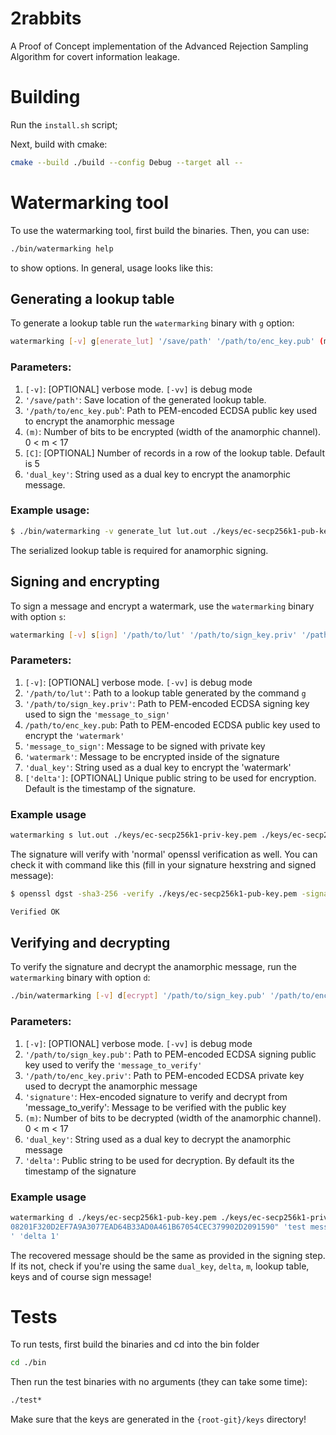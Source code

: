 # 2rabbits
A Proof of Concept implementation of the Advanced Rejection Sampling Algorithm for covert information leakage.

# Building

Run the `install.sh` script;

Next, build with cmake:
```bash
cmake --build ./build --config Debug --target all --
```

# Watermarking tool

To use the watermarking tool, first build the binaries. Then, you can use:

```bash
./bin/watermarking help
```

to show options. In general, usage looks like this:

## Generating a lookup table

To generate a lookup table run the `watermarking` binary with `g` option:

```bash
watermarking [-v] g[enerate_lut] '/save/path' '/path/to/enc_key.pub' (m) [C] 'dual_key'
```

### Parameters:
1. `[-v]`: [OPTIONAL] verbose mode. `[-vv]` is debug mode
2. `'/save/path'`: Save location of the generated lookup table.
3. `'/path/to/enc_key.pub`': Path to PEM-encoded ECDSA public key used to encrypt the anamorphic message
4. `(m)`: Number of bits to be encrypted (width of the anamorphic channel). 0 < m < 17
5. `[C]`: [OPTIONAL] Number of records in a row of the lookup table. Default is 5
6. `'dual_key'`: String used as a dual key to encrypt the anamorphic message.

### Example usage: 

```bash
$ ./bin/watermarking -v generate_lut lut.out ./keys/ec-secp256k1-pub-key_enc.pem 4 'testing key'
```

The serialized lookup table is required for anamorphic signing.

## Signing and encrypting

To sign a message and encrypt a watermark, use the `watermarking` binary with option `s`:

```bash
watermarking [-v] s[ign] '/path/to/lut' '/path/to/sign_key.priv' '/path/to/enc_key.pub' 'message_to_sign' 'watermark' 'dual_key' ['delta']
```

### Parameters:
1. `[-v]`: [OPTIONAL] verbose mode. `[-vv]` is debug mode
2. `'/path/to/lut'`: Path to a lookup table generated by the command `g`
3. `'/path/to/sign_key.priv'`: Path to PEM-encoded ECDSA signing key used to sign the `'message_to_sign'`
4. `/path/to/enc_key.pub`: Path to PEM-encoded ECDSA public key used to encrypt the `'watermark'`
5. `'message_to_sign'`: Message to be signed with private key
6. `'watermark'`: Message to be encrypted inside of the signature
7. `'dual_key'`: String used as a dual key to encrypt the 'watermark'
8. `['delta']`: [OPTIONAL] Unique public string to be used for encryption. Default is the timestamp of the signature.

### Example usage

```bash
watermarking s lut.out ./keys/ec-secp256k1-priv-key.pem ./keys/ec-secp256k1-pub-key_enc.pem 'test message' 'bb' 'testing dual key' 'delta1'
```

The signature will verify with 'normal' openssl verification as well. You can check it with command like this (fill in your signature hexstring and signed message):

```bash
$ openssl dgst -sha3-256 -verify ./keys/ec-secp256k1-pub-key.pem -signature <(echo "<SIGNATURE HEXSTRING>" | xxd -r -p) <(echo -e -n '<SIGNED MESSAGE>') 

Verified OK
```

## Verifying and decrypting

To verify the signature and decrypt the anamorphic message, run the `watermarking` binary with option `d`:

```bash
./bin/watermarking [-v] d[ecrypt] '/path/to/sign_key.pub' '/path/to/enc_key.priv' 'signature' 'message_to_verify' (m) 'dual_key' 'delta 1'
```

### Parameters:
1. `[-v]`: [OPTIONAL] verbose mode. `[-vv]` is debug mode
2. `'/path/to/sign_key.pub'`: Path to PEM-encoded ECDSA signing public key used to verify the `'message_to_verify'`
3. `'/path/to/enc_key.priv'`: Path to PEM-encoded ECDSA private key used to decrypt the anamorphic message
4. `'signature'`: Hex-encoded signature to verify and decrypt from
'message_to_verify': Message to be verified with the public key
5. `(m)`: Number of bits to be decrypted (width of the anamorphic channel). 0 < m < 17
6. `'dual_key'`: String used as a dual key to decrypt the anamorphic message
7. `'delta'`: Public string to be used for decryption. By default its the timestamp of the signature

### Example usage

```bash
watermarking d ./keys/ec-secp256k1-pub-key.pem ./keys/ec-secp256k1-priv-key_enc.pem "3046022100D3E2F45231AD5064F4E7B179C08F8DBCE1382B4417136515D5FF82EC3AB0BF3E0221009DF15
08201F320D2EF7A9A3077EAD64B33AD0A461B67054CEC379902D2091590" 'test message' 16 'testing key
' 'delta 1'
```
The recovered message should be the same as provided in the signing step. If its not, check if you're using the same `dual_key`, `delta`, `m`, lookup table, keys and of course sign message!

# Tests

To run tests, first build the binaries and cd into the bin folder

```bash
cd ./bin
```

Then run the test binaries with no arguments (they can take some time):

```bash
./test* 
```

Make sure that the keys are generated in the `{root-git}/keys` directory!